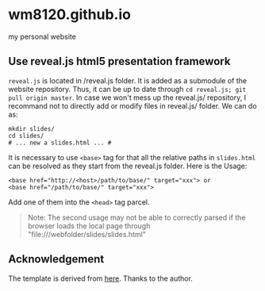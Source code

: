 # wm8120.github.io
my personal website

## Use reveal.js html5 presentation framework
`reveal.js` is located in <website root>/reveal.js folder. It is added as a submodule of the website repository. Thus, it can be up to date through `cd reveal.js; git pull origin master`. In case we won't mess up the reveal.js/ repository, I recommand not to directly add or modify files in reveal.js/ folder. We can do as:
```
mkdir slides/
cd slides/
# ... new a slides.html ... #
```
It is necessary to use `<base>` tag for that all the relative paths in `slides.html` can be resolved as they start from the reveal.js folder. Here is the Usage:
```
<base href="http://<host>/path/to/base/" target="xxx"> or
<base href="/path/to/base/" target="xxx">
```
Add one of them into the `<head>` tag parcel. 

> Note: The second usage may not be able to correctly parsed if the browser loads the local page through "file:///webfolder/slides/slides.html"

## Acknowledgement
The template is derived from [here](https://github.com/qckanemoto/jekyll-qck-theme). Thanks to the author.

